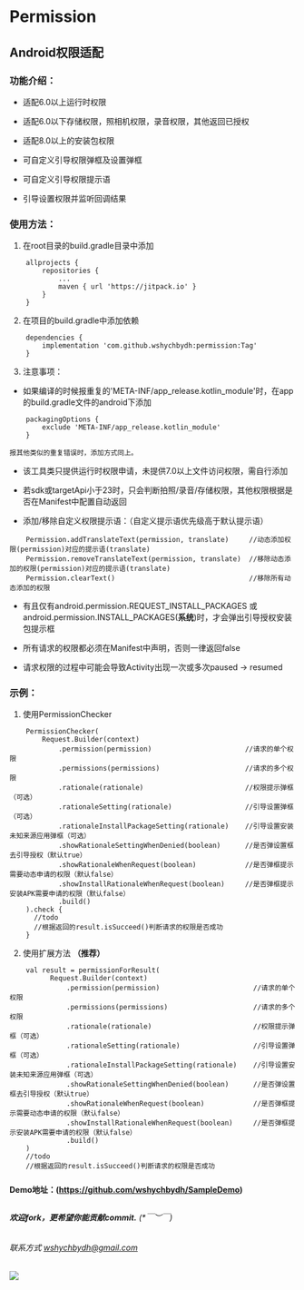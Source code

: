 # Permission

## Android权限适配

### 功能介绍：

* 适配6.0以上运行时权限

* 适配6.0以下存储权限，照相机权限，录音权限，其他返回已授权

* 适配8.0以上的安装包权限

* 可自定义引导权限弹框及设置弹框

* 可自定义引导权限提示语

* 引导设置权限并监听回调结果

### 使用方法：

1. 在root目录的build.gradle目录中添加
```
    allprojects {
        repositories {
            ...
            maven { url 'https://jitpack.io' }
        }
    }
```

2. 在项目的build.gradle中添加依赖
```
    dependencies {
        implementation 'com.github.wshychbydh:permission:Tag'
    }
```

3. 注意事项：

  - 如果编译的时候报重复的'META-INF/app_release.kotlin_module'时，在app的build.gradle文件的android下添加
```
    packagingOptions {
        exclude 'META-INF/app_release.kotlin_module'
    }

报其他类似的重复错误时，添加方式同上。
```


  - 该工具类只提供运行时权限申请，未提供7.0以上文件访问权限，需自行添加

  - 若sdk或targetApi小于23时，只会判断拍照/录音/存储权限，其他权限根据是否在Manifest中配置自动返回

  - 添加/移除自定义权限提示语：（自定义提示语优先级高于默认提示语）

```
    Permission.addTranslateText(permission, translate)     //动态添加权限(permission)对应的提示语(translate)
    Permission.removeTranslateText(permission, translate)  //移除动态添加的权限(permission)对应的提示语(translate)
    Permission.clearText()                                 //移除所有动态添加的权限
```

  - 有且仅有android.permission.REQUEST_INSTALL_PACKAGES 或 android.permission.INSTALL_PACKAGES(**系统**)时，才会弹出引导授权安装包提示框

  - 所有请求的权限都必须在Manifest中声明，否则一律返回false

  - 请求权限的过程中可能会导致Activity出现一次或多次paused -> resumed

### 示例：

1. 使用PermissionChecker
```
    PermissionChecker(
        Request.Builder(context)
            .permission(permission)                       //请求的单个权限
            .permissions(permissions)                     //请求的多个权限
            .rationale(rationale)                         //权限提示弹框（可选）
            .rationaleSetting(rationale)                  //引导设置弹框（可选）
            .rationaleInstallPackageSetting(rationale)    //引导设置安装未知来源应用弹框（可选）
            .showRationaleSettingWhenDenied(boolean)      //是否弹设置框去引导授权（默认true）
            .showRationaleWhenRequest(boolean)            //是否弹框提示需要动态申请的权限（默认false）
            .showInstallRationaleWhenRequest(boolean)     //是否弹框提示安装APK需要申请的权限（默认false）
            .build()
    ).check {
      //todo
      //根据返回的result.isSucceed()判断请求的权限是否成功
    }
```

2. 使用扩展方法 **（推荐）**
```
    val result = permissionForResult(
          Request.Builder(context)
              .permission(permission)                       //请求的单个权限
              .permissions(permissions)                     //请求的多个权限
              .rationale(rationale)                         //权限提示弹框（可选）
              .rationaleSetting(rationale)                  //引导设置弹框（可选）
              .rationaleInstallPackageSetting(rationale)    //引导设置安装未知来源应用弹框（可选）
              .showRationaleSettingWhenDenied(boolean)      //是否弹设置框去引导授权（默认true）
              .showRationaleWhenRequest(boolean)            //是否弹框提示需要动态申请的权限（默认false）
              .showInstallRationaleWhenRequest(boolean)     //是否弹框提示安装APK需要申请的权限（默认false）
              .build()
    )
    //todo
    //根据返回的result.isSucceed()判断请求的权限是否成功
```
#####   
 
**Demo地址：(https://github.com/wshychbydh/SampleDemo)**    
    
##

###### **欢迎fork，更希望你能贡献commit.** (*￣︶￣)    

###### 联系方式 wshychbydh@gmail.com

[![](https://jitpack.io/v/wshychbydh/Permission.svg)](https://jitpack.io/#wshychbydh/Permission)